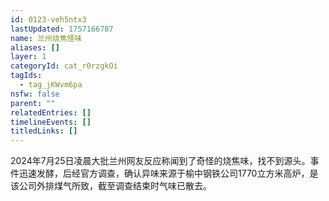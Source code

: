 ```yaml
---
id: 0123-veh5ntx3
lastUpdated: 1757166787
name: 兰州烧焦怪味
aliases: []
layer: 1
categoryId: cat_r0rzgkOi
tagIds:
  - tag_jKWvm6pa
nsfw: false
parent: ""
relatedEntries: []
timelineEvents: []
titledLinks: []
---
```


2024年7月25日凌晨大批兰州网友反应称闻到了奇怪的烧焦味，找不到源头。事件迅速发酵，后经官方调查，确认异味来源于榆中钢铁公司1770立方米高炉，是该公司外排煤气所致，截至调查结束时气味已散去。